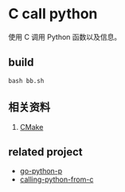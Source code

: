 # C call python

使用 C 调用 Python 函数以及信息。

## build

`bash bb.sh`

## 相关资料

1. [CMake](https://zhuanlan.zhihu.com/p/500002865)

## related project

- [go-python-p](https://github.com/Svtter/go-python-p)
- [calling-python-from-c](https://python3-cookbook.readthedocs.io/zh_CN/latest/c15/p06_calling_python_from_c.html)
